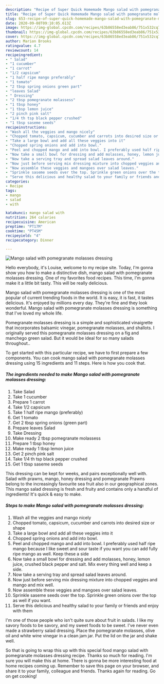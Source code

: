 ```yaml
---
description: "Recipe of Super Quick Homemade Mango salad with pomegranate molasses dressing"
title: "Recipe of Super Quick Homemade Mango salad with pomegranate molasses dressing"
slug: 653-recipe-of-super-quick-homemade-mango-salad-with-pomegranate-molasses-dressing
date: 2020-09-08T09:10:05.613Z
image: https://img-global.cpcdn.com/recipes/63b86558ed3eab86/751x532cq70/mango-salad-with-pomegranate-molasses-dressing-recipe-main-photo.jpg
thumbnail: https://img-global.cpcdn.com/recipes/63b86558ed3eab86/751x532cq70/mango-salad-with-pomegranate-molasses-dressing-recipe-main-photo.jpg
cover: https://img-global.cpcdn.com/recipes/63b86558ed3eab86/751x532cq70/mango-salad-with-pomegranate-molasses-dressing-recipe-main-photo.jpg
author: Marion Brooks
ratingvalue: 4.7
reviewcount: 14
recipeingredient:
- " Salad"
- "1 cucumber"
- "1 carrot"
- "1/2 capsicum"
- "1 half ripe mango preferably"
- "1 tomato"
- "2 tbsp spring onions green part"
- "leaves Salad"
- " Dressing"
- "2 tbsp pomegranate molassess"
- "1 tbsp honey"
- "1 tbsp lemon juice"
- "2 pinch pink salt"
- "1/4 th tsp black pepper crushed"
- "1 tbsp saseme seeds"
recipeinstructions:
- "Wash all the veggies and mango nicely"
- "Chopped tomato, capsicum, cucumber and carrots into desired size or shape"
- "Take a large bowl and add all these veggies into it"
- "Chopped spring onions and add into bowl."
- "Peel and chopped mango and add into bowl. I preferably used half ripe mango because I like sweet and sour taste if you want you can add fully ripe mango as well. Keep these a side"
- "Now take a small bowl for dressing and add molasses, honey, lemon juice, crushed black pepper and salt. Mix every thing well and keep a side."
- "Now take a serving tray and spread salad leaves around."
- "Now just before serving mix dressing mixture into chopped veggies and mango and mix well."
- "Now assemble these veggies and mangoes over salad leaves."
- "Sprinkle saseme seeds over the top. Sprinkle green onions over the top as well if you want."
- "Serve this delicious and healthy salad to your family or friends and enjoy with them"
categories:
- Recipe
tags:
- mango
- salad
- with

katakunci: mango salad with 
nutrition: 264 calories
recipecuisine: American
preptime: "PT17M"
cooktime: "PT45M"
recipeyield: "4"
recipecategory: Dinner

---
```



![Mango salad with pomegranate molasses dressing](https://img-global.cpcdn.com/recipes/63b86558ed3eab86/751x532cq70/mango-salad-with-pomegranate-molasses-dressing-recipe-main-photo.jpg)

Hello everybody, it's Louise, welcome to my recipe site. Today, I'm gonna show you how to make a distinctive dish, mango salad with pomegranate molasses dressing. One of my favorites food recipes. This time, I'm gonna make it a little bit tasty. This will be really delicious.

Mango salad with pomegranate molasses dressing is one of the most popular of current trending foods in the world. It is easy, it is fast, it tastes delicious. It's enjoyed by millions every day. They're fine and they look wonderful. Mango salad with pomegranate molasses dressing is something that I've loved my whole life.

Pomegranate molasses dressing is a simple and sophisticated vinaigrette that incorporates balsamic vinegar, pomegranate molasses, and shallots. I originally served this pomegranate molasses dressing on a fig and manchego green salad. But it would be ideal for so many salads throughout..


To get started with this particular recipe, we have to first prepare a few components. You can cook mango salad with pomegranate molasses dressing using 15 ingredients and 11 steps. Here is how you cook that.

<!--inarticleads1-->

##### The ingredients needed to make Mango salad with pomegranate molasses dressing:

1. Take  Salad
1. Take 1 cucumber
1. Prepare 1 carrot
1. Take 1/2 capsicum
1. Take 1 half ripe mango (preferably)
1. Get 1 tomato
1. Get 2 tbsp spring onions (green part)
1. Prepare leaves Salad
1. Take  Dressing
1. Make ready 2 tbsp pomegranate molassess
1. Prepare 1 tbsp honey
1. Make ready 1 tbsp lemon juice
1. Get 2 pinch pink salt
1. Take 1/4 th tsp black pepper crushed
1. Get 1 tbsp saseme seeds


This dressing can be kept for weeks, and pairs exceptionally well with. Salad with prawns, mango, honey dressing and pomegranate Prawns belong to the increasingly favourite sea fruit also in our geographical zones. This mango salad dressing is fresh and fruity and contains only a handful of ingredients! It&#39;s quick &amp; easy to make. 

<!--inarticleads2-->

##### Steps to make Mango salad with pomegranate molasses dressing:

1. Wash all the veggies and mango nicely
1. Chopped tomato, capsicum, cucumber and carrots into desired size or shape
1. Take a large bowl and add all these veggies into it
1. Chopped spring onions and add into bowl.
1. Peel and chopped mango and add into bowl. I preferably used half ripe mango because I like sweet and sour taste if you want you can add fully ripe mango as well. Keep these a side
1. Now take a small bowl for dressing and add molasses, honey, lemon juice, crushed black pepper and salt. Mix every thing well and keep a side.
1. Now take a serving tray and spread salad leaves around.
1. Now just before serving mix dressing mixture into chopped veggies and mango and mix well.
1. Now assemble these veggies and mangoes over salad leaves.
1. Sprinkle saseme seeds over the top. Sprinkle green onions over the top as well if you want.
1. Serve this delicious and healthy salad to your family or friends and enjoy with them


I&#39;m one of those people who isn&#39;t quite sure about fruit in salads. I like my savory foods to be savory, and my sweet foods to be sweet. I&#39;ve never even made a strawberry salad dressing. Place the pomegranate molasses, olive oil and white wine vinegar in a clean jam jar. Put the lid on the jar and shake well. 

So that is going to wrap this up with this special food mango salad with pomegranate molasses dressing recipe. Thanks so much for reading. I'm sure you will make this at home. There is gonna be more interesting food at home recipes coming up. Remember to save this page on your browser, and share it to your family, colleague and friends. Thanks again for reading. Go on get cooking!
